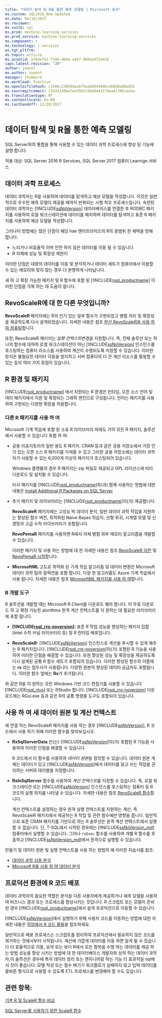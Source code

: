 ```yaml
---
title: "데이터 탐색 및 R을 통한 예측 모델링 | Microsoft 문서"
ms.custom: SQL2016_New_Updated
ms.date: 04/18/2017
ms.reviewer: 
ms.suite: sql
ms.prod: machine-learning-services
ms.prod_service: machine-learning-services
ms.component: r
ms.technology: r-services
ms.tgt_pltfrm: 
ms.topic: article
ms.assetid: bf6de7e2-f394-4b8a-a4b7-0b8dadf25426
caps.latest.revision: "20"
author: jeannt
ms.author: jeannt
manager: jhubbard
ms.workload: Inactive
ms.openlocfilehash: c1586c23850daa679aa6804d946ceb0d0a98ad51
ms.sourcegitcommit: 23433249be7ee3502c5b4d442179ea47305ceeea
ms.translationtype: MT
ms.contentlocale: ko-KR
ms.lasthandoff: 12/20/2017
---
```

# <a name="data-exploration-and-predictive-modeling-with-r"></a>데이터 탐색 및 R을 통한 예측 모델링

SQL Server와의 통합을 통해 사용할 수 있는 데이터 과학 프로세스에 향상 된 기능에 설명 합니다.

적용 대상: SQL Server 2016 R Services, SQL Server 2017 컴퓨터 Learnign 서비스

## <a name="the-data-science-process"></a>데이터 과학 프로세스

데이터 과학자는 R을 사용하여 데이터를 탐색하고 예상 모델을 작성합니다. 이것은 일반적으로 우수한 예측 모델이 제공될 때까지 반복되는 시행 착오 프로세스입니다. 숙련된 데이터 과학자는 [!INCLUDE[ssNoVersion](../../includes/ssnoversion-md.md)] 데이터베이스를 연결한 후 RODBC 패키지를 사용하여 로컬 워크스테이션에 데이터를 패치하며 데이터를 탐색하고 표준 R 패키지를 사용하여 예상 모델을 작성합니다.

그러나이 방법에는 많은 단점이 해당 hae 엔터프라이즈의 R의 광범위 한 채택을 방해 합니다. 

+ 느리거나 비효율적 이며 안전 하지 않은 데이터를 이동 될 수 있습니다.
+ R 자체에 성능 및 확장성 제한이

이러한 단점은 대량의 데이터를 이동 및 분석하거나 데이터 세트가 컴퓨터에서 이용할 수 있는 메모리와 맞지 않는 경우 더 분명하게 나타납니다.

새 하 고 확장 가능한 패키지 및 R 함수에 포함 된 [!INCLUDE[rsql_productname](../../includes/rsql-productname-md.md)] 이러한 단점을 극복 하는 데 도움이 됩니다. 

## <a name="whats-different-about-revoscaler"></a>RevoScaleR에 대 한 다른 무엇입니까?

**RevoScaleR** 패키지에는 R의 인기 있는 일부 함수가 구현되었고 병렬 처리 및 확장성을 제공하도록 다시 설계되었습니다. 자세한 내용은 참조 [분산 RevoScaleR을 사용 하 여 컴퓨팅](https://msdn.microsoft.com/microsoft-r/scaler-distributed-computing)합니다.

또한, RevoScaleR 패키지는 *실행 컨텍스트*변경을 지원합니다. 즉, 전체 솔루션 또는 하나의 함수에 대하여 로컬 워크스테이션이 아닌 [!INCLUDE[ssNoVersion](../../includes/ssnoversion-md.md)] 인스턴스를 호스팅하는 컴퓨터 리소스를 사용하여 계산이 수행되도록 지정할 수 있습니다. 이러한 방식은 불필요한 데이터 이동을 방지하고 서버 컴퓨터의 더 큰 계산 리소스를 활용할 수 있는 등의 여러 가지 장점이 있습니다.

## <a name="r-environment-and-packages"></a>R 환경 및 패키지

[!INCLUDE[rsql_productname](../../includes/rsql-productname-md.md)] 에서 지원되는 R 환경은 런타임, 오픈 소스 언어 및 여러 패키지에서 지원 및 확장되는 그래픽 엔진으로 구성됩니다. 언어는 패키지를 사용하여 구현되는 다양한 확장을 허용합니다.  

### <a name="using-other-r-packages"></a>다른 R 패키지를 사용 하 여

Microsoft 기계 학습에 포함 된 소유 R 라이브러리 외에도 거의 모든 R 패키지, 솔루션에서 사용할 수 있습니다 포함 하 여:

+ 공용 리포지토리의 일반 용도 R 패키지. CRAN 등과 같은 공용 저장소에서 가장 인기 있는 오픈 소스 R 패키지를 가져올 수 있고 그러한 공용 저장소에는 데이터 과학자가 사용할 수 있는 6,000개 이상의 패키지가 호스팅되어 있습니다.
  
  Windows 플랫폼의 경우 R 패키지는 zip 파일로 제공되고 GPL 라이선스에 따라 다운로드 및 설치될 수 있습니다.  
  
  타사 패키지를 [!INCLUDE[rsql_productname](../../includes/rsql-productname-md.md)]와(과) 함께 사용하는 방법에 대한 내용은 [Install Additional R Packages on SQL Server](../../advanced-analytics/r/install-additional-r-packages-on-sql-server.md)  
  
+ 추가 패키지 및 라이브러리는 [!INCLUDE[rsql_productname](../../includes/rsql-productname-md.md)]이(가) 제공합니다.   
  
     **RevoScaleR** 패키지에는 고성능 빅 데이터 분석, 일반 데이터 과학 작업을 지원하는 향상된 함수 버전, 최적화된 Naive Bayes 학습자, 선형 회귀, 시계열 모델 및 신경망과 고급 수학 라이브러리가 포함됩니다.  
  
     **RevoPemaR** 패키지를 사용하면 R에서 자체 병렬 외부 메모리 알고리즘을 개발할 수 있습니다.  
  
     이러한 패키지 및 사용 하는 방법에 대 한 자세한 내용은 참조 [RevoScaleR 이란](https://msdn.microsoft.com/microsoft-r/scaler-user-guide-introduction) 및 [RevoPemaR 시작](https://msdn.microsoft.com/microsoft-r/pemar-getting-started)합니다. 

+ **MicrosoftML** 고도로 최적화 된 기계 학습 알고리즘 및 데이터 변환은 Microsoft 데이터 과학 팀의 컬렉션을 포함 합니다. 다양 한 알고리즘도 Azure 기계 학습에서 사용 됩니다. 자세한 내용은 참조 [MicrosoftML 패키지를 사용 하 여](../../advanced-analytics/using-the-microsoftml-package.md)합니다.

### <a name="r-development-tools"></a>R 개발 도구

R 솔루션을 개발할 때는 Microsoft R Client를 다운로드 해야 합니다. 이 무료 다운로드 하 고 확장 가능한 alorithms 원격 계산 컨텍스트를 지 원하는 데 필요한 라이브러리에 포함 됩니다.

+ **[!INCLUDE[rsql_rro-noversion](../../includes/rsql-rro-noversion-md.md)]:** 표준 R 작업 성능을 향상하는 패키지 집합(Intel 수학 커널 라이브러리 등) 및 R 런타임 배포입니다.  
  
+ **RevoScaleR:** [!INCLUDE[ssNoVersion](../../includes/ssnoversion-md.md)] 인스턴스로 계산을 푸시할 수 있게 해주는 R 패키지입니다. [!INCLUDE[rsql_rre-noversion](../../includes/rsql-rre-noversion-md.md)]이(가) 포함된 R 기능을 사용하여 이러한 단점을 해결할 수 있습니다. 또한 향상된 성능 및 확장성을 제공하도록 다시 설계된 공통 R 함수 세트가 포함되어 있습니다. 이러한 향상된 함수의 이름에는 **rx** 라는 접두사가 사용됩니다. 다양한 원본의 향상된 데이터 공급자도 포함됩니다. 이러한 함수 앞에는 **Rx**가 추가됩니다.

와 같은 R을 지 원하는 모든 Windows 기반 코드 편집기를 사용할 수 있습니다 [!INCLUDE[rsql_rtvs](../../includes/rsql-rtvs-md.md)] 또는 RStudio 합니다. [!INCLUDE[rsql_rro-noversion](../../includes/rsql-rro-noversion-md.md)] 다운로드에는 RGui.exe 등과 같은 R의 공통 명령줄 도구도 포함되어 있습니다.

## <a name="use-new-data-sources-and-compute-contexts"></a>사용 하 여 새 데이터 원본 및 계산 컨텍스트

에 연결 하는 RevoScaleR 패키지를 사용 하는 경우 [!INCLUDE[ssNoVersion](../../includes/ssnoversion-md.md)], R 코드에서 사용 하기 위해 이러한 함수를 찾아보십시오.

+ **RxSqlServerData** 은(는) [!INCLUDE[ssNoVersion](../../includes/ssnoversion-md.md)]이(가) 포함된 R 기능을 사용하여 이러한 단점을 해결할 수 있습니다.
  
     R 코드에서 이 함수를 사용하여 *데이터 원본*을 정의할 수 있습니다. 데이터 원본 개체는 데이터가 있고 [!INCLUDE[ssNoVersion](../../includes/ssnoversion-md.md)]에서 데이터를 읽고 쓰는 작업을 관리하는 서버와 테이블을 지정합니다.
  
-   **RxInSqlServer** 함수를 사용하여 *계산 컨텍스트*를 지정할 수 있습니다.  즉, 로컬 워크스테이션 또는 [!INCLUDE[ssNoVersion](../../includes/ssnoversion-md.md)] 인스턴스를 호스팅하는 컴퓨터 등 R 코드의 실행 위치를 나타낼 수 있습니다.  자세한 내용은 참조 [RevoScaleR 함수](https://msdn.microsoft.com/microsoft-r/scaler/scaler)합니다.
  
     계산 컨텍스트를 설정하는 경우 원격 실행 컨텍스트를 지원하는 계산, 즉 RevoScaleR 패키지에서 제공하는 R 작업 및 관련 함수에만 영향을 줍니다. 일반적으로 표준 CRAN 패키지를 기반으로 하는 R 솔루션은 원격 계산 컨텍스트에서 실행할 수 없습니다. 단, T-SQL에서 시작된 경우에는 [!INCLUDE[ssNoVersion_md](../../includes/ssnoversion-md.md)] 컴퓨터에서 실행할 수 있습니다. 그러나 `rxExec` 함수를 사용하여 개별 R 함수를 호출하고 [!INCLUDE[ssNoVersion_md](../../includes/ssnoversion-md.md)]에서 원격으로 실행할 수 있습니다.

만들기 및 데이터 원본 및 실행 컨텍스트를 사용 하는 방법의 예 이러한 자습서를 참조:

+ [데이터 과학 심층 분석](../../advanced-analytics/tutorials/deepdive-data-science-deep-dive-using-the-revoscaler-packages.md)  
+  [Microsoft R를 사용 하 여 데이터 분석](https://msdn.microsoft.com/en-us/microsoft-r/data-analysis-in-microsoft-r)

## <a name="deploy-r-code-to-production"></a>프로덕션 환경에 R 코드 배포

데이터 과학자의 중요한 역할은 분석을 다른 사용자에게 제공하거나 예측 모델을 사용하여 비즈니스 결과 또는 프로세스를 향상시키는 것입니다. R 스크립트 또는 모델이 준비된 경우 [!INCLUDE[rsql_productname](../../includes/rsql-productname-md.md)]에서 쉽게 프로덕션으로 이동할 수 있습니다.

[!INCLUDE[ssNoVersion](../../includes/ssnoversion-md.md)]에서 실행하기 위해 사용자 코드를 이동하는 방법에 대한 자세한 내용은 [작업에서 R 코드 활용](../../advanced-analytics/r/operationalizing-your-r-code.md)을 참조하세요.

일반적으로 배포 프로세스는 스크립트를 정리하여 프로덕션에서 필요하지 않은 코드를 제거하는 것에서부터 시작됩니다. 계산에 가깝게 데이터를 이동 하면 알게 될 수 있습니다 더 효율적으로 이동, 요약 또는 보다 R에서 모든 항목을 수행 하는 데이터를 제공 하는 방법  성능을 향상 시키는 방법에 대 한 데이터베이스 개발자와 상의 하는 데이터 과학자,이 솔루션은 경우에 특히 데이터 정리 또는 엔지니어링 하는 기능 더 효과적일 sql에서 것이 좋습니다. 모델 작성 또는 점수 매기기 워크플로가 실패하지 않고 입력 데이터를 올바른 형식으로 사용할 수 있도록 ETL 프로세스를 변경해야 할 수도 있습니다.

## <a name="see-also"></a>관련 항목:

[기본 R 및 ScaleR 함수 비교](https://msdn.microsoft.com/microsoft-r/scaler/compare-base-r-scaler-functions)

[SQL Server를 사용하기 위한 ScaleR 함수](../../advanced-analytics/r/scaler-functions-for-working-with-sql-server-data.md)
